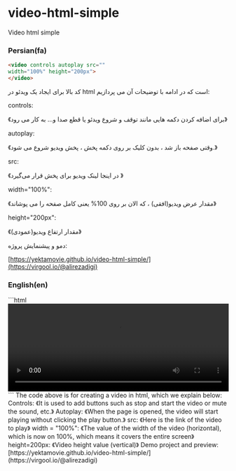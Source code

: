 # video-html-simple
Video html simple
<h3>Persian(fa)</h3>

```html
<video controls autoplay src=""
width="100%" height="200px">
</video>
```
کد بالا برای ایجاد یک ویدئو در html است که در ادامه با توضیحات آن می پردازیم:

controls: 

《برای اضافه کردن دکمه هایی مانند توقف و شروع ویدئو یا قطع صدا و... به کار می رود》

autoplay: 

《وقتی صفحه باز شد ، بدون کلیک بر روی دکمه پخش ، پخش ویدیو شروع می شود.》

src:

《در اینجا لینک ویدیو برای پخش قرار می‌گیرد 》

width="100%": 

《مقدار عرض ویدیو(افقی) ، که الان بر روی 100% یعنی کامل صفحه را می پوشاند》

height="200px": 

《مقدار ارتفاع ویدیو(عمودی)》

دمو و پیشنمایش پروژه:

[https://yektamovie.github.io/video-html-simple/](https://virgool.io/@alirezadigi)
<h3>English(en)</h3>
```html
<video controls autoplay src=""
width="100%" height="200px">
</video>
```
The code above is for creating a video in html, which we explain below: Controls: 《It is used to add buttons such as stop and start the video or mute the sound, etc.》 Autoplay: 《When the page is opened, the video will start playing without clicking the play button.》 src: 《Here is the link of the video to play》 width = "100%": 《The value of the width of the video (horizontal), which is now on 100%, which means it covers the entire screen》 height=200px: 《Video height value (vertical)》 Demo project and preview:
[https://yektamovie.github.io/video-html-simple/](https://virgool.io/@alirezadigi)
